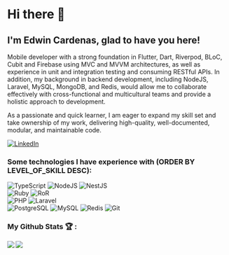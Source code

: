 # Hi there 👋

## I'm Edwin Cardenas, glad to have you here!

Mobile developer with a strong foundation in Flutter, Dart, Riverpod, BLoC, Cubit and Firebase using MVC and MVVM architectures, as well as experience in unit and integration testing and consuming RESTful APIs. In addition, my background in backend development, including NodeJS, Laravel, MySQL, MongoDB, and Redis, would allow me to collaborate effectively with cross-functional and multicultural teams and provide a holistic approach to development.

As a passionate and quick learner, I am eager to expand my skill set and take ownership of my work, delivering high-quality, well-documented, modular, and maintainable code.

<a target="_blank" href="https://www.linkedin.com/in/eacardenase/">
   <img alt="LinkedIn" src="https://img.shields.io/badge/LinkedIn-0077B5?style=for-the-badge&logo=linkedin&logoColor=white"/>
</a>

### Some technologies I have experience with (ORDER BY LEVEL_OF_SKILL DESC):

<div>
   <img alt="TypeScript" src="https://img.shields.io/badge/TypeScript-007ACC?style=for-the-badge&logo=typescript&logoColor=white"/>
   <img alt="NodeJS" src="https://img.shields.io/badge/Node.js-339933?style=for-the-badge&logo=nodedotjs&logoColor=white"/>
   <img alt="NestJS" src="https://img.shields.io/badge/nestjs-E0234E?style=for-the-badge&logo=nestjs&logoColor=white"/>
   <br/>
   <img alt="Ruby" src="https://img.shields.io/badge/Ruby-CC342D?style=for-the-badge&logo=ruby&logoColor=white"/>
   <img alt="RoR" src="https://img.shields.io/badge/Ruby_on_Rails-CC0000?style=for-the-badge&logo=ruby-on-rails&logoColor=white"/>
   <br/>
   <img alt="PHP" src="https://img.shields.io/badge/PHP-777BB4?style=for-the-badge&logo=php&logoColor=white"/>
   <img alt="Laravel" src="https://img.shields.io/badge/Laravel-FF2D20?style=for-the-badge&logo=laravel&logoColor=white"/>
   <br/>
   <img alt="PostgreSQL" src="https://img.shields.io/badge/PostgreSQL-316192?style=for-the-badge&logo=postgresql&logoColor=white"/>
   <img alt="MySQL" src="https://img.shields.io/badge/MySQL-005C84?style=for-the-badge&logo=mysql&logoColor=white"/>
   <img alt="Redis" src="https://img.shields.io/badge/redis-%23DD0031.svg?&style=for-the-badge&logo=redis&logoColor=white"/>
   <img alt="Git" src="https://img.shields.io/badge/git%20-%23F05033.svg?&style=for-the-badge&logo=git&logoColor=white"/>
</div>

### My Github Stats :trophy: :

<div style="display: flex">
  <a href="https://github-readme-stats.vercel.app/api?username=eacardenase&show_icons=true">
    <img  align="left" src="https://github-readme-stats.vercel.app/api?username=eacardenase&show_icons=true" />
  </a>
  <a href="https://github-readme-stats.vercel.app/api/top-langs/?username=eacardenase">
     <img align="left" src="https://github-readme-stats.vercel.app/api/top-langs/?username=eacardenase&layout=compact" />
  </a>
</div>

<!-- Skill badges -->
<!-- https://github.com/alexandresanlim/Badges4-README.md-Profile#-ide- -->

